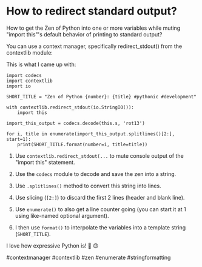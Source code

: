 # How to redirect standard output?

How to get the Zen of Python into one or more variables while muting "import this"'s default behavior of printing to standard output?

You can use a context manager, specifically redirect_stdout() from the contextlib module:

This is what I came up with:

```
import codecs
import contextlib
import io

SHORT_TITLE = "Zen of Python {number}: {title} #pythonic #development"

with contextlib.redirect_stdout(io.StringIO()):
    import this

import_this_output = codecs.decode(this.s, 'rot13')

for i, title in enumerate(import_this_output.splitlines()[2:], start=1):
    print(SHORT_TITLE.format(number=i, title=title))
```

1. Use `contextlib.redirect_stdout(...` to mute console output of the "import this" statement.

2. Use the `codecs` module to decode and save the zen into a string.

3. Use `.splitlines()` method to convert this string into lines.

4. Use slicing (`[2:]`) to discard the first 2 lines (header and blank line).

5. Use `enumerate()` to also get a line counter going (you can start it at 1 using like-named optional argument).

6. I then use `format()` to interpolate the variables into a template string (`SHORT_TITLE`).

I love how expressive Python is! 🐍 😍

#contextmanager #contextlib #zen #enumerate #stringformatting
